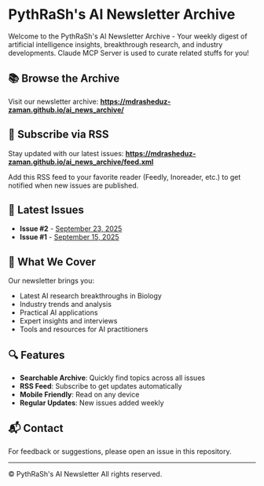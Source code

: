 # PythRaSh's AI Newsletter Archive

Welcome to the PythRaSh's AI Newsletter Archive - Your weekly digest of artificial intelligence insights, breakthrough research, and industry developments. Claude MCP Server is used to curate related stuffs for you!

## 📚 Browse the Archive

Visit our newsletter archive: **https://mdrasheduz-zaman.github.io/ai_news_archive/**

## 📡 Subscribe via RSS

Stay updated with our latest issues: **https://mdrasheduz-zaman.github.io/ai_news_archive/feed.xml**

Add this RSS feed to your favorite reader (Feedly, Inoreader, etc.) to get notified when new issues are published.

## 📰 Latest Issues

- **Issue #2** - [September 23, 2025](https://mdrasheduz-zaman.github.io/ai_news_archive/AI_Newsletter_2025_09_23.html)
- **Issue #1** - [September 15, 2025](https://mdrasheduz-zaman.github.io/ai_news_archive/AI_Newsletter_2025_09_15.html)

## 🎯 What We Cover

Our newsletter brings you:
- Latest AI research breakthroughs in Biology
- Industry trends and analysis  
- Practical AI applications
- Expert insights and interviews
- Tools and resources for AI practitioners

## 🔍 Features

- **Searchable Archive**: Quickly find topics across all issues
- **RSS Feed**: Subscribe to get updates automatically
- **Mobile Friendly**: Read on any device
- **Regular Updates**: New issues added weekly

## 📬 Contact

For feedback or suggestions, please open an issue in this repository.

---

© PythRaSh's AI Newsletter All rights reserved.
